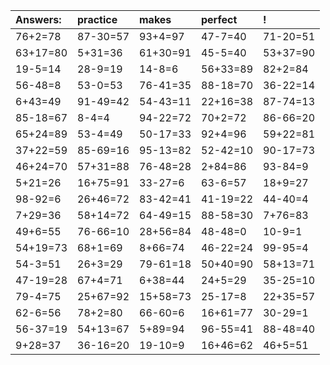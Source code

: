 | Answers: | practice | makes | perfect | ! |
| :--- | :--- | :--- | :--- | :--- |
| 76+2=78 | 87-30=57 | 93+4=97 | 47-7=40 | 71-20=51 | 
| 63+17=80 | 5+31=36 | 61+30=91 | 45-5=40 | 53+37=90 | 
| 19-5=14 | 28-9=19 | 14-8=6 | 56+33=89 | 82+2=84 | 
| 56-48=8 | 53-0=53 | 76-41=35 | 88-18=70 | 36-22=14 | 
| 6+43=49 | 91-49=42 | 54-43=11 | 22+16=38 | 87-74=13 | 
| 85-18=67 | 8-4=4 | 94-22=72 | 70+2=72 | 86-66=20 | 
| 65+24=89 | 53-4=49 | 50-17=33 | 92+4=96 | 59+22=81 | 
| 37+22=59 | 85-69=16 | 95-13=82 | 52-42=10 | 90-17=73 | 
| 46+24=70 | 57+31=88 | 76-48=28 | 2+84=86 | 93-84=9 | 
| 5+21=26 | 16+75=91 | 33-27=6 | 63-6=57 | 18+9=27 | 
| 98-92=6 | 26+46=72 | 83-42=41 | 41-19=22 | 44-40=4 | 
| 7+29=36 | 58+14=72 | 64-49=15 | 88-58=30 | 7+76=83 | 
| 49+6=55 | 76-66=10 | 28+56=84 | 48-48=0 | 10-9=1 | 
| 54+19=73 | 68+1=69 | 8+66=74 | 46-22=24 | 99-95=4 | 
| 54-3=51 | 26+3=29 | 79-61=18 | 50+40=90 | 58+13=71 | 
| 47-19=28 | 67+4=71 | 6+38=44 | 24+5=29 | 35-25=10 | 
| 79-4=75 | 25+67=92 | 15+58=73 | 25-17=8 | 22+35=57 | 
| 62-6=56 | 78+2=80 | 66-60=6 | 16+61=77 | 30-29=1 | 
| 56-37=19 | 54+13=67 | 5+89=94 | 96-55=41 | 88-48=40 | 
| 9+28=37 | 36-16=20 | 19-10=9 | 16+46=62 | 46+5=51 | 
